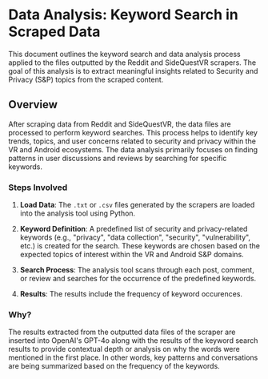 # Data Analysis: Keyword Search in Scraped Data
This document outlines the keyword search and data analysis process applied to the files outputted by the Reddit and SideQuestVR scrapers. The goal of this analysis is to extract meaningful insights related to Security and Privacy (S&P) topics from the scraped content.

## Overview

After scraping data from Reddit and SideQuestVR, the data files are processed to perform keyword searches. This process helps to identify key trends, topics, and user concerns related to security and privacy within the VR and Android ecosystems. The data analysis primarily focuses on finding patterns in user discussions and reviews by searching for specific keywords.

### Steps Involved
1. **Load Data**: The `.txt` or `.csv` files generated by the scrapers are loaded into the analysis tool using Python.
   
2. **Keyword Definition**: A predefined list of security and privacy-related keywords (e.g., "privacy", "data collection", "security", "vulnerability", etc.) is created for the search. These keywords are chosen based on the expected topics of interest within the VR and Android S&P domains.

3. **Search Process**: The analysis tool scans through each post, comment, or review and searches for the occurrence of the predefined keywords. 

4. **Results**: The results include the frequency of keyword occurences.

### Why?
The results extracted from the outputted data files of the scraper are inserted into OpenAI's GPT-4o along with the results of the keyword search results to provide contextual depth or analysis on why the words were mentioned in the first place.
In other words, key patterns and conversations are being summarized based on the frequency of the keywords. 
